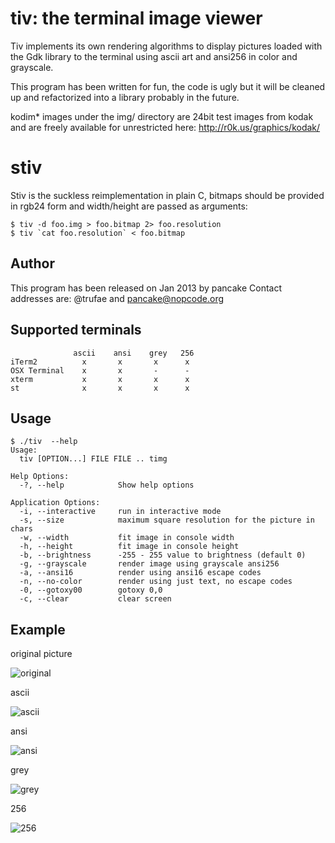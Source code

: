tiv: the terminal image viewer
==============================

Tiv implements its own rendering algorithms to display pictures loaded with the
Gdk library to the terminal using ascii art and ansi256 in color and grayscale.

This program has been written for fun, the code is ugly but it will be cleaned
up and refactorized into a library probably in the future.

kodim* images under the img/ directory are 24bit test images from kodak and are
freely available for unrestricted here: http://r0k.us/graphics/kodak/

stiv
====

Stiv is the suckless reimplementation in plain C, bitmaps should be provided in
rgb24 form and width/height are passed as arguments:

```
$ tiv -d foo.img > foo.bitmap 2> foo.resolution
$ tiv `cat foo.resolution` < foo.bitmap
```

Author
------

This program has been released on Jan 2013 by pancake
Contact addresses are: @trufae and pancake@nopcode.org

Supported terminals
-------------------
```
              ascii    ansi    grey   256
iTerm2          x       x       x      x
OSX Terminal    x       x       -      -
xterm           x       x       x      x
st              x       x       x      x

```

Usage
-----
```
$ ./tiv  --help
Usage:
  tiv [OPTION...] FILE FILE .. timg

Help Options:
  -?, --help            Show help options

Application Options:
  -i, --interactive     run in interactive mode
  -s, --size            maximum square resolution for the picture in chars
  -w, --width           fit image in console width
  -h, --height          fit image in console height
  -b, --brightness      -255 - 255 value to brightness (default 0)
  -g, --grayscale       render image using grayscale ansi256
  -a, --ansi16          render using ansi16 escape codes
  -n, --no-color        render using just text, no escape codes
  -0, --gotoxy00        gotoxy 0,0
  -c, --clear           clear screen
```

Example
-------

original picture

![original](https://github.com/radare/tiv/blob/master/img/kodim23.jpg?raw=true)

ascii

![ascii](https://github.com/radare/tiv/blob/master/test/img/ascii.png?raw=true)

ansi

![ansi](https://github.com/radare/tiv/blob/master/test/img/ansi.png?raw=true)

grey

![grey](https://github.com/radare/tiv/blob/master/test/img/grey.png?raw=true)

256

![256](https://github.com/radare/tiv/blob/master/test/img/256.png?raw=true)
